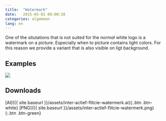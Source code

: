```yaml
---
title:  "Watermark"
date:   2015-05-01 00:00:38
categories: algemeen
lang: en
---
```

One of the situtations that is not suited for the *normal* white logo is
 a watermark on a picture. Especially when to picture contains light colors.
 For this reason we provide a variant that is also visible on ligt background.

Examples
--------
<a href="{{ site.baseurl }}/assets/inter-actief-flitcie-watermerk.png" data-lightbox="watermerk" data-title="Watermerk">
    <img src="{{ site.baseurl }}/assets/inter-actief-flitcie-watermerk.png" />
</a>

Downloads
---------
[AI]({{ site.baseurl }}/assets/inter-actief-flitcie-watermerk.ai){:.btn .btn-white}
[PNG]({{ site.baseurl }}/assets/inter-actief-flitcie-watermerk.png){:.btn .btn-green}
